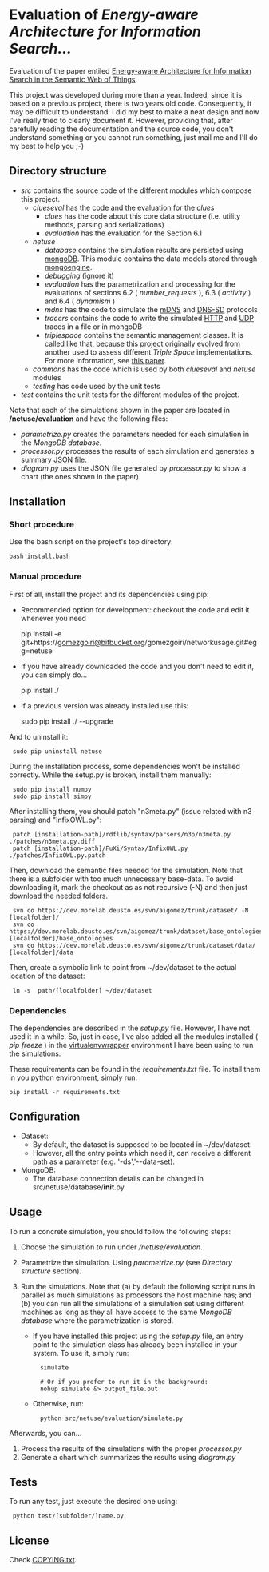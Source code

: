 Evaluation of _Energy-aware Architecture for Information Search..._
===================================================================

Evaluation of the paper entiled [Energy-aware Architecture for Information Search in the Semantic Web of Things](http://gomezgoiri.net/publications/gomezgoiri-energy.html).

This project was developed during more than a year.
Indeed, since it is based on a previous project, there is two years old code.
Consequently, it may be difficult to understand.
I did my best to make a neat design and now I've really tried to clearly document it.
However, providing that, after carefully reading the documentation and the source code, you don't understand something or you cannot run something, just mail me and I'll do my best to help you ;-)


Directory structure
-------------------

* _src_ contains the source code of the different modules which compose this project.
    + _clueseval_ has the code and the evaluation for the _clues_
        - _clues_ has the code about this core data structure (i.e. utility methods, parsing and serializations)
        - _evaluation_ has the evaluation for the Section 6.1
    + _netuse_
        - _database_ contains the simulation results are persisted using [mongoDB](http://www.mongodb.org/). This module contains the data models stored through [mongoengine](http://mongoengine.org/).
        - _debugging_ (ignore it)
        - _evaluation_ has the parametrization and processing for the evaluations of sections 6.2 ( _number&#95;requests_ ), 6.3 ( _activity_ ) and 6.4 ( _dynamism_ )
        - _mdns_ has the code to simulate the [mDNS](http://tools.ietf.org/html/rfc6762) and [DNS-SD](http://www.ietf.org/rfc/rfc6763.txt) protocols
        - _tracers_ contains the code to write the simulated [HTTP](http://www.ietf.org/rfc/rfc2616.txt) and [UDP](http://www.ietf.org/rfc/rfc768.txt) traces in a file or in mongoDB
        - _triplespace_ contains the semantic management classes.
          It is called like that, because this project originally evolved from another used to assess different _Triple Space_ implementations.
          For more information, see [this paper](http://gomezgoiri.net/publications/gomezgoiri-assesing.html).
    + _commons_ has the code which is used by both _clueseval_ and _netuse_ modules
    + _testing_ has code used by the unit tests
* _test_ contains the unit tests for the different modules of the project.



Note that each of the simulations shown in the paper are located in __/netuse/evaluation__ and have the following files:

* _parametrize.py_ creates the parameters needed for each simulation in the _MongoDB database_.
* _processor.py_ processes the results of each simulation and generates a summary [JSON](http://json.org/) file.
* _diagram.py_ uses the JSON file generated by _processor.py_ to show a chart (the ones shown in the paper).


Installation
------------


### Short procedure

Use the bash script on the project's top directory:

    bash install.bash

### Manual procedure

First of all, install the project and its dependencies using pip:

* Recommended option for development: checkout the code and edit it whenever you need
 
     pip install -e git+https://gomezgoiri@bitbucket.org/gomezgoiri/networkusage.git#egg=netuse
     
* If you have already downloaded the code and you don't need to edit it, you can simply do...
 
     pip install ./
     
* If a previous version was already installed use this:
 
     sudo pip install ./ --upgrade
     
And to uninstall it:

     sudo pip uninstall netuse


During the installation process, some dependencies won't be installed correctly.
While the setup.py is broken, install them manually:

     sudo pip install numpy
     sudo pip install simpy

After installing them, you should patch "n3meta.py" (issue related with n3 parsing) and "InfixOWL.py":

     patch [installation-path]/rdflib/syntax/parsers/n3p/n3meta.py ./patches/n3meta.py.diff
     patch [installation-path]/FuXi/Syntax/InfixOWL.py ./patches/InfixOWL.py.patch

Then, download the semantic files needed for the simulation.
Note that there is a subfolder with too much unnecessary base-data.
To avoid downloading it, mark the checkout as as not recursive (-N) and then just download the needed folders.

     svn co https://dev.morelab.deusto.es/svn/aigomez/trunk/dataset/ -N [localfolder]/
     svn co https://dev.morelab.deusto.es/svn/aigomez/trunk/dataset/base_ontologies/ [localfolder]/base_ontologies
     svn co https://dev.morelab.deusto.es/svn/aigomez/trunk/dataset/data/ [localfolder]/data

Then, create a symbolic link to point from ~/dev/dataset to the actual location of the dataset:

     ln -s  path/[localfolder] ~/dev/dataset


### Dependencies

The dependencies are described in the _setup.py_ file.
However, I have not used it in a while.
So, just in case, I've also added all the modules installed ( _pip freeze_ ) in the [virtualenvwrapper](https://bitbucket.org/dhellmann/virtualenvwrapper) environment I have been using to run the simulations.

These requirements can be found in the _requirements.txt_ file. 
To install them in you python environment, simply run:

    pip install -r requirements.txt


Configuration
-------------

* Dataset:
    - By default, the dataset is supposed to be located in ~/dev/dataset.
    - However, all the entry points which need it, can receive a different path as a parameter (e.g. '-ds','--data-set).
* MongoDB:
    - The database connection details can be changed in src/netuse/database/__init__.py


Usage
-----

To run a concrete simulation, you should follow the following steps:

1. Choose the simulation to run under _/netuse/evaluation_.
1. Parametrize the simulation. Using _parametrize.py_ (see _Directory structure_ section).
1. Run the simulations.
   Note that (a) by default the following script runs in parallel as much simulations as processors the host machine has; and
   (b) you can run all the simulations of a simulation set using different machines as long as they all have access to the same _MongoDB database_ where the parametrization is stored.
   
    * If you have installed this project using the _setup.py_ file, an entry point to the simulation class has already been installed in your system.
      To use it, simply run:

            simulate
    
            # Or if you prefer to run it in the background:
            nohup simulate &> output_file.out
    
    * Otherwise, run:
  
            python src/netuse/evaluation/simulate.py


Afterwards, you can...

1. Process the results of the simulations with the proper _processor.py_
1. Generate a chart which summarizes the results using _diagram.py_


Tests
-----

To run any test, just execute the desired one using:

     python test/[subfolder/]name.py


License
-------

Check [COPYING.txt](https://bitbucket.org/gomezgoiri/networkusage/src/0c075bcd7841cade197e15a9b78df5737e8825f1/COPYING.txt).
